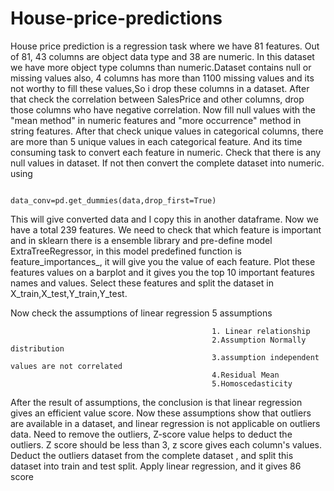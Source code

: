 # House-price-predictions

House price prediction is a regression task where we have 81 features. Out of 81, 43 columns are object data type and 38 are numeric. 
In this dataset we have more object type columns than numeric.Dataset contains null or missing values also, 4 columns has more than 1100  missing values and its not worthy to 
fill these values,So i drop these columns in a dataset. After that  check the correlation between SalesPrice and other columns, drop those columns who have negative correlation.
Now fill null values with the "mean method" in numeric features and "more occurrence" method in string features. After that check unique values in categorical columns, there 
are more than 5 unique values in each categorical feature. And its time consuming task to convert each feature in numeric. Check that there is any null values in dataset. 
If not then convert the complete dataset into numeric. using 
                                                
                                                data_conv=pd.get_dummies(data,drop_first=True)


This will give converted data and I copy this in another dataframe. Now we have a total 239 features.
We need to check that which feature is important and in sklearn there is a ensemble library and pre-define model ExtraTreeRegressor, in this model predefined function is 
feature_importances_, it will give you the value of each feature.
Plot these features values on a barplot and it gives you the top 10 important features names and values.
Select these features and split the dataset  in     X_train,X_test,Y_train,Y_test.



Now check the assumptions of linear regression   5 assumptions
                                                 
                                                 1. Linear relationship
                                                 2.Assumption Normally distribution
                                                 3.assumption independent values are not correlated
                                                 4.Residual Mean
                                                 5.Homoscedasticity

After  the result of  assumptions, the conclusion is that linear regression gives an efficient value score. 
Now these assumptions show that outliers are available in a dataset, and linear regression is not applicable on outliers data. Need to remove the outliers, Z-score value helps to deduct the outliers. Z score should be less than 3, z score gives each column's values. 
Deduct the outliers dataset from the complete dataset , and split this dataset into train and test split. 
Apply linear regression, and it gives 86 score 

